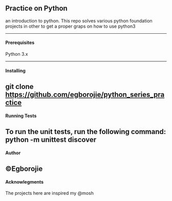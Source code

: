 ## Practice on Python
an introduction to python.
This repo solves various python foundation projects in other to get a proper graps on how to use python3
___
#### Prerequisites
Python 3.x
___
#### Installing
git clone https://github.com/egborojie/python_series_practice
---
#### Running Tests
To run the unit tests, run the following command:
python -m unittest discover
---
#### Author
©Egborojie
---
#### Acknowlegments
The projects here are inspired my @mosh
